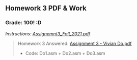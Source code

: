 ## Homework 3 PDF & Work

### Grade: 100! :D

*Instructions: [Assignemnt3_Fall_2021.pdf](https://github.com/odnaiviv/CSC3210/blob/main/Assignments/HW%203/Assignemnt3_Fall_2021.pdf)*

>Homework 3 Answered: [Assignment 3 - Vivian Do.pdf](https://github.com/odnaiviv/CSC3210/blob/main/Assignments/HW%203/Assignment%203%20-%20Vivian%20Do.pdf)
>* Code: Do1.asm + Do2.asm + Do3.asm
